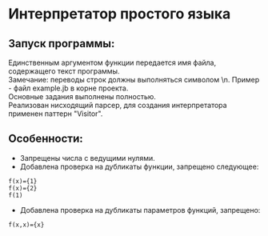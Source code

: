 # Интерпретатор простого языка
## Запуск программы:
Единственным аргументом функции передается имя файла, содержащего текст программы.\
Замечание: переводы строк должны выполняться символом \n. Пример - файл example.jb в корне проекта.\
Основные задания выполнены полностью. \
Реализован нисходящий парсер, для создания интерпретатора применен паттерн "Visitor".
## Особенности:
* Запрещены числа с ведущими нулями.
* Добавлена проверка на дубликаты функции, запрещено следующее: 
```
f(x)={1}
f(x)={2}
f(1)
```
* Добавлена проверка на дубликаты параметров функций, запрещено: 
```
f(x,x)={x}
```
